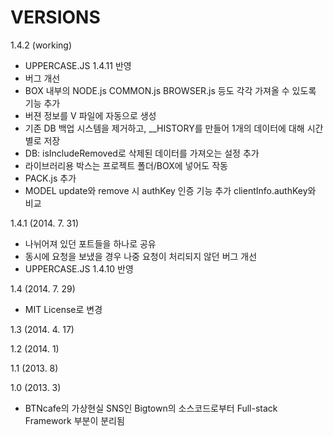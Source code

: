 VERSIONS
========
1.4.2 (working)
- UPPERCASE.JS 1.4.11 반영
- 버그 개선
- BOX 내부의 NODE.js COMMON.js BROWSER.js 등도 각각 가져올 수 있도록 기능 추가 
- 버젼 정보를 V 파일에 자동으로 생성
- 기존 DB 백업 시스템을 제거하고, __HISTORY를 만들어 1개의 데이터에 대해 시간별로 저장
- DB: isIncludeRemoved로 삭제된 데이터를 가져오는 설정 추가
- 라이브러리용 박스는 프로젝트 폴더/BOX에 넣어도 작동
- PACK.js 추가
- MODEL update와 remove 시 authKey 인증 기능 추가 clientInfo.authKey와 비교

1.4.1 (2014. 7. 31)
- 나뉘어져 있던 포트들을 하나로 공유
- 동시에 요청을 보냈을 경우 나중 요청이 처리되지 않던 버그 개선
- UPPERCASE.JS 1.4.10 반영

1.4 (2014. 7. 29)
- MIT License로 변경

1.3 (2014. 4. 17)

1.2 (2014. 1)

1.1 (2013. 8)

1.0 (2013. 3)
- BTNcafe의 가상현실 SNS인 Bigtown의 소스코드로부터 Full-stack Framework 부분이 분리됨
